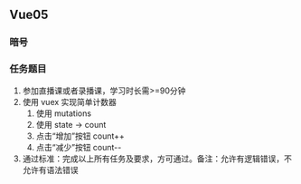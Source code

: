 ## Vue05

### 暗号


### 任务题目

1. 参加直播课或者录播课，学习时长需>=90分钟
2. 使用 vuex 实现简单计数器
   1. 使用 mutations 
   2. 使用 state -> count
   3. 点击“增加”按钮 count++
   4. 点击“减少”按钮 count--
3. 通过标准：完成以上所有任务及要求，方可通过。备注：允许有逻辑错误，不允许有语法错误